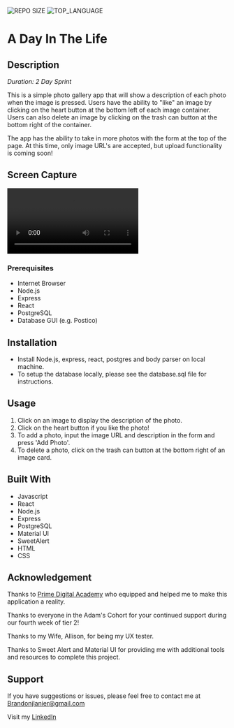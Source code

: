 ![REPO SIZE](https://img.shields.io/github/repo-size/brandon-lanier/weekend-react-gallery.svg?style=flat-square)
![TOP_LANGUAGE](https://img.shields.io/github/languages/top/brandon-lanier/weekend-react-gallery.svg?style=flat-square)
# A Day In The Life

## Description

_Duration: 2 Day Sprint_

This is a simple photo gallery app that will show a description of each photo when the image is pressed.  Users have the ability to "like" an image by clicking on the heart button at the bottom left of each image container.  Users can also delete an image by clicking on the trash can button at the bottom right of the container.

The app has the ability to take in more photos with the form at the top of the page.  At this time, only image URL's are accepted, but upload functionality is coming soon!

## Screen Capture

![alt text](https://github.com/Brandon-Lanier/weekend-react-gallery/blob/master/public/images/screenrecording.mov?raw=true)

### Prerequisites

- Internet Browser
- Node.js
- Express
- React
- PostgreSQL
- Database GUI (e.g. Postico)


## Installation

- Install Node.js, express, react, postgres and body parser on local machine.
- To setup the database locally, please see the database.sql file for instructions.


## Usage

1. Click on an image to display the description of the photo.
2. Click on the heart button if you like the photo!
3. To add a photo, input the image URL and description in the form and press 'Add Photo'.
4. To delete a photo, click on the trash can button at the bottom right of an image card.


## Built With

- Javascript
- React
- Node.js
- Express
- PostgreSQL
- Material UI
- SweetAlert
- HTML
- CSS
## Acknowledgement
Thanks to [Prime Digital Academy](www.primeacademy.io) who equipped and helped me to make this application a reality. 

Thanks to everyone in the Adam's Cohort for your continued support during our fourth week of tier 2!

Thanks to my Wife, Allison, for being my UX tester.

Thanks to Sweet Alert and Material UI for providing me with additional tools and resources to complete this project.

## Support
If you have suggestions or issues, please feel free to contact me at [Brandonjlanier@gmail.com](mailto:brandonjlanier@gmail.com)

Visit my [LinkedIn](https://www.linkedin.com/in/brandon-lanier-b5678b26/)